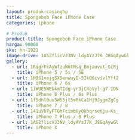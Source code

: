 ```yaml
---
layout: produk-casinghp
title: Spongebob Face iPhone Case
categories: iphone

# Produk
product-title: Spongebob Face iPhone Case
harga: 90000
sku: hn-1921
image-drive: 1AS2flicVJ3NV_ldyAYzJ7K_J8GqAywGl
gallery:
  - url: 1RqgrFcAyWfzuW6tMsq_Bmjauvut_GcRj
    title: iPhone 5 / 5s / SE
  - url: 1H9S1vejgSX5enwuyD-5IkQ6cvivlYft2
    title: iPhone 6 / 6s
  - url: 1iWUE5WEbkmTIdg-yr3jCXoVyl-g7-IDN
    title: iPhone 6 Plus / 6s Plus
  - url: 1f5dhl0uo5W55jt5mRkCa1Hj9JygmZgCg
    title: iPhone 7 / 8
  - url: 141uVbTyFTQhFcimbGy0khqrseKju-Ks_
    title: iPhone 7 Plus / 8 Plus
  - url: 1AS2flicVJ3NV_ldyAYzJ7K_J8GqAywGl
    title: iPhone X
---
```

